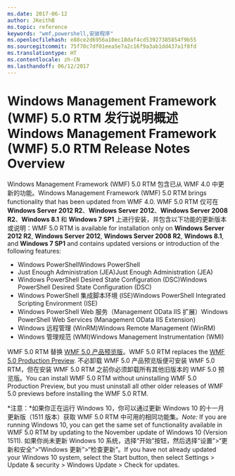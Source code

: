 ```yaml
---
ms.date: 2017-06-12
author: JKeithB
ms.topic: reference
keywords: "wmf,powershell,安装程序"
ms.openlocfilehash: e88ce2d6956a10ec18daf4cd53927385854f9b55
ms.sourcegitcommit: 75f70c7df01eea5e7a2c16f9a3ab1dd437a1f8fd
ms.translationtype: HT
ms.contentlocale: zh-CN
ms.lasthandoff: 06/12/2017
---
```

# <a name="windows-management-framework-wmf-50-rtm-release-notes-overview"></a><span data-ttu-id="847a1-102">Windows Management Framework (WMF) 5.0 RTM 发行说明概述</span><span class="sxs-lookup"><span data-stu-id="847a1-102">Windows Management Framework (WMF) 5.0 RTM Release Notes Overview</span></span>

<span data-ttu-id="847a1-103">Windows Management Framework (WMF) 5.0 RTM 包含已从 WMF 4.0 中更新的功能。</span><span class="sxs-lookup"><span data-stu-id="847a1-103">Windows Management Framework (WMF) 5.0 RTM brings functionality that has been updated from WMF 4.0.</span></span> <span data-ttu-id="847a1-104">WMF 5.0 RTM 仅可在 **Windows Server 2012 R2**、**Windows Server 2012**、**Windows Server 2008 R2**、**Windows 8.1** 和 **Windows 7 SP1** 上进行安装，并包含以下功能的更新版本或说明：</span><span class="sxs-lookup"><span data-stu-id="847a1-104">WMF 5.0 RTM is available for installation only on **Windows Server 2012 R2**, **Windows Server 2012**, **Windows Server 2008 R2**, **Windows 8.1**, and **Windows 7 SP1** and contains updated versions or introduction of the following features:</span></span>

- <span data-ttu-id="847a1-105">Windows PowerShell</span><span class="sxs-lookup"><span data-stu-id="847a1-105">Windows PowerShell</span></span>
- <span data-ttu-id="847a1-106">Just Enough Administration (JEA)</span><span class="sxs-lookup"><span data-stu-id="847a1-106">Just Enough Administration (JEA)</span></span>
- <span data-ttu-id="847a1-107">Windows PowerShell Desired State Configuration (DSC)</span><span class="sxs-lookup"><span data-stu-id="847a1-107">Windows PowerShell Desired State Configuration (DSC)</span></span>
- <span data-ttu-id="847a1-108">Windows PowerShell 集成脚本环境 (ISE)</span><span class="sxs-lookup"><span data-stu-id="847a1-108">Windows PowerShell Integrated Scripting Environment (ISE)</span></span>
- <span data-ttu-id="847a1-109">Windows PowerShell Web 服务（Management OData IIS 扩展）</span><span class="sxs-lookup"><span data-stu-id="847a1-109">Windows PowerShell Web Services (Management OData IIS Extension)</span></span> 
- <span data-ttu-id="847a1-110">Windows 远程管理 (WinRM)</span><span class="sxs-lookup"><span data-stu-id="847a1-110">Windows Remote Management (WinRM)</span></span>
- <span data-ttu-id="847a1-111">Windows 管理规范 (WMI)</span><span class="sxs-lookup"><span data-stu-id="847a1-111">Windows Management Instrumentation (WMI)</span></span> 

<span data-ttu-id="847a1-112">WMF 5.0 RTM 替换 [WMF 5.0 产品预览版](http://blogs.msdn.com/b/powershell/archive/2015/08/31/windows-management-framework-5-0-production-preview-is-now-available.aspx)。</span><span class="sxs-lookup"><span data-stu-id="847a1-112">WMF 5.0 RTM replaces the [WMF 5.0 Production Preview](http://blogs.msdn.com/b/powershell/archive/2015/08/31/windows-management-framework-5-0-production-preview-is-now-available.aspx).</span></span> <span data-ttu-id="847a1-113">不必卸载 WMF 5.0 产品预览版便可安装 WMF 5.0 RTM，但在安装 WMF 5.0 RTM 之前你必须卸载所有其他旧版本的 WMF 5.0 预览版。</span><span class="sxs-lookup"><span data-stu-id="847a1-113">You can install WMF 5.0 RTM without uninstalling WMF 5.0 Production Preview, but you must uninstall all other older releases of WMF 5.0 previews before installing the WMF 5.0 RTM.</span></span>

<span data-ttu-id="847a1-114">*注意：*如果你正在运行 Windows 10，你可以通过更新 Windows 10 的十一月更新版（1511 版本）获取 WMF 5.0 RTM 中可用的相同功能集。</span><span class="sxs-lookup"><span data-stu-id="847a1-114">*Note:* If you are running Windows 10, you can get the same set of functionality available in WMF 5.0 RTM by updating to the November update of Windows 10 (Version 1511).</span></span> <span data-ttu-id="847a1-115">如果你尚未更新 Windows 10 系统，选择“开始”按钮，然后选择“设置”>“更新和安全”>“Windows 更新”>“检查更新”。</span><span class="sxs-lookup"><span data-stu-id="847a1-115">If you have not already updated your Windows 10 system, select the Start button, then select Settings > Update & security > Windows Update > Check for updates.</span></span> 

